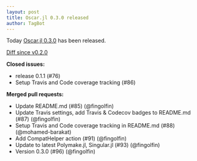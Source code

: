 ```yaml
---
layout: post
title: Oscar.jl 0.3.0 released
author: TagBot
---
```


Today [Oscar.jl 0.3.0](https://github.com/oscar-system/Oscar.jl/releases/tag/v0.3.0) has
been released.

[Diff since v0.2.0](https://github.com/oscar-system/Oscar.jl/compare/v0.2.0...v0.3.0)


**Closed issues:**
- release 0.1.1 (#76)
- Setup Travis and Code coverage tracking (#86)

**Merged pull requests:**
- Update README.md (#85) (@fingolfin)
- Update Travis settings, add Travis & Codecov badges to README.md (#87) (@fingolfin)
- Setup Travis and Code coverage tracking in README.md (#88) (@mohamed-barakat)
- Add CompatHelper action (#91) (@fingolfin)
- Update to latest Polymake.jl, Singular.jl (#93) (@fingolfin)
- Version 0.3.0 (#96) (@fingolfin)
